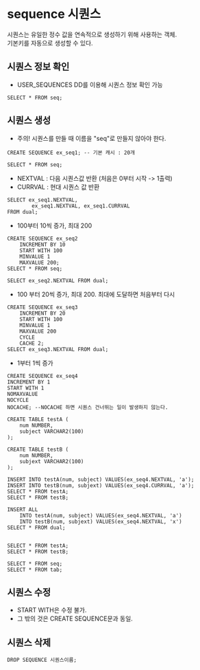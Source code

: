 # sequence 시퀀스
시퀀스는 유일한 정수 값을 연속적으로 생성하기 위해 사용하는 객체.   
기본키를 자동으로 생성할 수 있다.

## 시퀀스 정보 확인
* USER_SEQUENCES DD를 이용해 시퀀스 정보 확인 가능
```
SELECT * FROM seq;
```

## 시퀀스 생성
* 주의! 시퀀스를 만들 때 이름을 "seq"로 만들지 않아야 한다.
```
CREATE SEQUENCE ex_seq1; -- 기본 캐시 : 20개

SELECT * FROM seq;
```

* NEXTVAL : 다음 시퀀스값 반환 (처음은 0부터 시작 -> 1출력)
* CURRVAL : 현대 시퀀스 값 반환
```
SELECT ex_seq1.NEXTVAL,
        ex_seq1.NEXTVAL, ex_seq1.CURRVAL
FROM dual;
```

* 100부터 10씩 증가, 최대 200
```
CREATE SEQUENCE ex_seq2
    INCREMENT BY 10
    START WITH 100
    MINVALUE 1
    MAXVALUE 200;
SELECT * FROM seq;

SELECT ex_seq2.NEXTVAL FROM dual;
```

* 100 부터 20씩 증가, 최대 200. 최대에 도달하면 처음부터 다시
```
CREATE SEQUENCE ex_seq3
    INCREMENT BY 20
    START WITH 100
    MINVALUE 1
    MAXVALUE 200
    CYCLE
    CACHE 2;
SELECT ex_seq3.NEXTVAL FROM dual;
```

* 1부터 1씩 증가
```
CREATE SEQUENCE ex_seq4
INCREMENT BY 1
START WITH 1
NOMAXVALUE
NOCYCLE
NOCACHE; --NOCACHE 하면 시퀀스 건너뛰는 일이 발생하지 않는다.

CREATE TABLE testA (
    num NUMBER,
    subject VARCHAR2(100)
);

CREATE TABLE testB (
    num NUMBER,
    subjext VARCHAR2(100)
);

INSERT INTO testA(num, subject) VALUES(ex_seq4.NEXTVAL, 'a');
INSERT INTO testB(num, subjext) VALUES(ex_seq4.CURRVAL, 'a');
SELECT * FROM testA;
SELECT * FROM testB;

INSERT ALL
    INTO testA(num, subject) VALUES(ex_seq4.NEXTVAL, 'a')
    INTO testB(num, subjext) VALUES(ex_seq4.NEXTVAL, 'x')
SELECT * FROM dual;


SELECT * FROM testA;
SELECT * FROM testB;

SELECT * FROM seq;
SELECT * FROM tab;
```

## 시퀀스 수정
* START WITH은 수정 불가. 
* 그 밖의 것은 CREATE SEQUENCE문과 동일.

## 시퀀스 삭제
```
DROP SEQUENCE 시퀀스이름;
```
